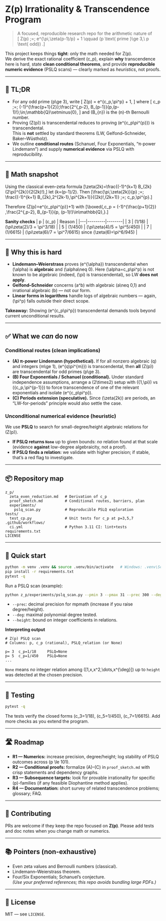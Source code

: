 # Z(p) Irrationality & Transcendence Program

> A focused, reproducible research repo for the arithmetic nature of  
> \[ Z(p) \;=\; e^{\pi\,\zeta(p-1)/p} + 1 \qquad (p \text{ prime }\ge 3,\ p \text{ odd}) .\]

This project keeps things **tight**: only the math needed for Z(p).  
We derive the exact rational coefficient \(c_p\), explain **why** transcendence here is hard,
state **clean conditional theorems**, and provide **reproducible numeric evidence** (PSLQ scans) — clearly marked as *heuristics*, not proofs.

---

## 🧭 TL;DR
- For any odd prime \(p\ge 3\), write
  \[ Z(p) = e^{c_p\,\pi^p} + 1, \]
  where
  \[ c_p \;=\; (-1)^{\frac{p+1}{2}}\;\frac{2^{\,p-2}\, B_{p-1}}{p\,(p-1)!}\;\in\;\mathbb{Q}\setminus\{0\}, \]
  and \(B_{n}\) is the \(n\)-th Bernoulli number.
- Proving \(Z(p)\) is transcendental reduces to proving \(e^{c_p\pi^{p}}\) is transcendental.  
  This is **not** settled by standard theorems (LW, Gelfond–Schneider, Baker–Wüstholz).  
- We outline **conditional routes** (Schanuel, Four Exponentials, “π-power Lindemann”) and supply **numerical evidence** via PSLQ with reproducibility.

---

## 🧮 Math snapshot

Using the classical even–zeta formula
\[\zeta(2k)=\frac{(-1)^{k+1} B_{2k}(2\pi)^{2k}}{2(2k)!},\]
let \(k=(p-1)/2\). Then
\[\frac{\pi\,\zeta(2k)}{p} \;=\; \frac{(-1)^{k+1} B_{2k}\,2^{2k-1}\,\pi^{2k+1}}{(2k)!\,(2k+1)} \;=\; c_p\,\pi^{p}.\]

Therefore \(Z(p)=e^{c_p\pi^{p}}+1\) with
\[\boxed{\,c_p = (-1)^{\frac{p+1}{2}} \,\frac{2^{\,p-2}\, B_{p-1}}{p\, (p-1)!}\in\mathbb{Q}\,}.\]

**Sanity checks**
| p | \(c_p\) | Reason |
|---|---------|--------|
| 3 | \(1/18\) | \(\pi\zeta(2)/3 = \pi^3/18\) |
| 5 | \(1/450\) | \(\pi\zeta(4)/5 = \pi^5/450\) |
| 7 | \(1/6615\) | \(\pi\zeta(6)/7 = \pi^7/6615\) since \(\zeta(6)=\pi^6/945\) |

---

## 🧱 Why this is hard
- **Lindemann–Weierstrass** proves \(e^{\alpha}\) transcendental when \(\alpha\) is **algebraic** and \(\alpha\neq 0\). Here \(\alpha=c_p\pi^p\) is not known to be algebraic (indeed, \(\pi\) is transcendental), so LW **does not apply**.
- **Gelfond–Schneider** concerns \(a^b\) with algebraic \(a\neq 0,1\) and irrational algebraic \(b\) — not our form.
- **Linear forms in logarithms** handle logs of algebraic numbers — again, \(\pi^p\) falls outside their direct scope.

**Takeaway:** Showing \(e^{c_p\pi^p}\) transcendental demands tools beyond current unconditional results.

---

## ✅ What we *can* do now

### Conditional routes (clean implications)
- **(A) π-power Lindemann (hypothetical).** If for all nonzero algebraic \(q\) and integers \(m\ge 1\), \(e^{q\pi^{m}}\) is transcendental, then **all** \(Z(p)\) are transcendental for odd primes \(p\ge 3\).
- **(B) Four Exponentials / Schanuel (conditional).** Under standard independence assumptions, arrange a \(2\times2\) setup with \(\{1,\pi\}\) vs \(\{c_p,\pi^{p-1}\}\) to force transcendence of one of the relevant exponentials and isolate \(e^{c_p\pi^p}\).
- **(C) Periods extension (speculative).** Since \(\zeta(2k)\) are periods, an “LW-for-periods” principle would also settle the case.

### Unconditional numerical evidence (heuristic)
We use **PSLQ** to search for small-degree/height algebraic relations for \(Z(p)\).  
- **If PSLQ returns `None`** up to given bounds: *no* relation found at that scale (evidence **against** low-degree algebraicity, not a proof).  
- **If PSLQ finds a relation:** we validate with higher precision; if stable, that’s a red flag to investigate.

---

## 📦 Repository map

```
z_p/
  zeta_even_reduction.md   # Derivation of c_p
  proof_sketch.md          # Conditional routes, barriers, plan
  experiments/
    pslq_scan.py           # Reproducible PSLQ exploration
tests/
  test_cp.py               # Unit tests for c_p at p=3,5,7
.github/workflows/
  ci.yml                   # Python 3.11 CI: lint+tests
requirements.txt
LICENSE
```

---

## 🚀 Quick start

```bash
python -m venv .venv && source .venv/bin/activate   # Windows: .venv\Scripts\activate
pip install -r requirements.txt
pytest -q
```

Run a PSLQ scan (example):
```bash
python z_p/experiments/pslq_scan.py --pmin 3 --pmax 31 --prec 300 --deg 6 --height 2000
```
- `--prec`: decimal precision for mpmath (increase if you raise degree/height).
- `--deg`: maximal polynomial degree tested.
- `--height`: bound on integer coefficients in relations.

**Interpreting output**
```
# Z(p) PSLQ scan
# Columns: p, c_p (rational), PSLQ_relation (or None)

p= 3  c_p=1/18     PSLQ=None
p= 5  c_p=1/450    PSLQ=None
...
```
`None` means *no* integer relation among \([1,x,x^2,\dots,x^{\deg}]\) up to `height` was detected at the chosen precision.

---

## 🧪 Testing
```bash
pytest -q
```
The tests verify the closed forms \(c_3=1/18\), \(c_5=1/450\), \(c_7=1/6615\). Add more checks as you extend the program.

---

## 🛣️ Roadmap
- **R1 — Numerics:** increase precision, degree/height; log stability of PSLQ outcomes across \(p \le 101\).
- **R2 — Conditional proofs:** formalize (A)–(C) in `proof_sketch.md` with crisp statements and dependency graphs.
- **R3 — Subsequence targets:** look for provable irrationality for specific \(p\)-families (if any feasible Diophantine method applies).
- **R4 — Documentation:** short survey of related transcendence problems; glossary; FAQ.

---

## 🤝 Contributing
PRs are welcome if they keep the repo focused on **Z(p)**. Please add tests and doc notes when you change math or numerics.

---

## 📚 Pointers (non-exhaustive)
- Even zeta values and Bernoulli numbers (classical).  
- Lindemann–Weierstrass theorem.  
- Four/Six Exponentials; Schanuel’s conjecture.  
*(Use your preferred references; this repo avoids bundling large PDFs.)*

---

## 📝 License
MIT — see `LICENSE`.
